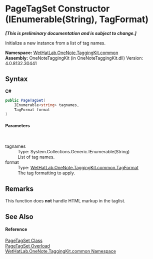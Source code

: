 # PageTagSet Constructor (IEnumerable(String), TagFormat)
 _**\[This is preliminary documentation and is subject to change.\]**_

Initialize a new instance from a list of tag names.

**Namespace:**&nbsp;<a href="bcdbab9c-63d1-48a4-6937-af53fb8d9a55.md">WetHatLab.OneNote.TaggingKit.common</a><br />**Assembly:**&nbsp;OneNoteTaggingKit (in OneNoteTaggingKit.dll) Version: 4.0.8132.30441

## Syntax

**C#**<br />
``` C#
public PageTagSet(
	IEnumerable<string> tagnames,
	TagFormat format
)
```


#### Parameters
&nbsp;<dl><dt>tagnames</dt><dd>Type: System.Collections.Generic.IEnumerable(String)<br />List of tag names.</dd><dt>format</dt><dd>Type: <a href="ed0ea409-6792-79fa-783f-d7f38c3207b6.md">WetHatLab.OneNote.TaggingKit.common.TagFormat</a><br />The tag formatting to apply.</dd></dl>

## Remarks
This function does **not** handle HTML markup in the taglist.

## See Also


#### Reference
<a href="554491c7-28c3-9873-8c41-84e47e982ada.md">PageTagSet Class</a><br /><a href="add183d9-ce08-f043-e926-db0f82fd39c8.md">PageTagSet Overload</a><br /><a href="bcdbab9c-63d1-48a4-6937-af53fb8d9a55.md">WetHatLab.OneNote.TaggingKit.common Namespace</a><br />